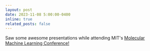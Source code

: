 ```yaml
---
layout: post
date: 2023-11-08 5:00:00-0400
inline: true
related_posts: false
---
```


Saw some awesome presentations while attending MIT's <a href='https://www.moml.mit.edu/'>Molecular Machine Learning Conference!</a>

